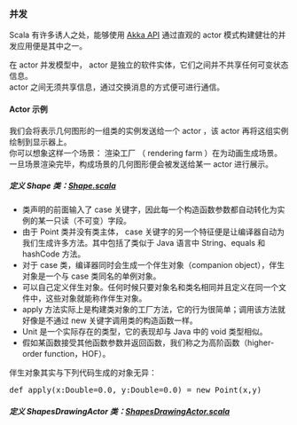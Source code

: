 ### 并发 ###
Scala  有许多诱人之处，能够使用 [Akka API](http://akka.io) 通过直观的 actor 模式构建健壮的并发应用便是其中之一。
  
在 actor  并发模型中， actor  是独立的软件实体，它们之间并不共享任何可变状态信息。   
actor  之间无须共享信息，通过交换消息的方式便可进行通信。   
#### Actor 示例 ####
我们会将表示几何图形的一组类的实例发送给一个 actor ，该 actor  再将这组实例绘制到显示器上。  
你可以想象这样一个场景： 渲染工厂 （ rendering farm ）在为动画生成场景。  
一旦场景渲染完毕，构成场景的几何图形便会被发送给某一 actor  进行展示。
##### 定义 Shape 类：[Shape.scala](Shape.scala) #####
-   类声明的前面输入了 case 关键字，因此每一个构造函数参数都自动转化为实例的某一只读（不可变）字段。  
-   由于 Point 类并没有类主体， case 关键字的另一个特征便是让编译器自动为我们生成许多方法。其中包括了类似于 Java 语言中 String、equals 和 hashCode 方法。  
-   对于 case 类，编译器同时会生成一个伴生对象（companion object），伴生对象是一个与 case 类同名的单例对象。  
-   可以自己定义伴生对象。任何时候只要对象名和类名相同并且定义在同一个文件中，这些对象就能称作伴生对象。  
-   apply 方法实际上是构建类对象的工厂方法，它的行为很简单；调用该方法就好像是不通过 new 关键字调用类的构造函数一样。
-   Unit 是一个实际存在的类型，它的表现却与 Java  中的 void 类型相似。  
-   假如某函数接受其他函数参数并返回函数，我们称之为高阶函数（higher-order function，HOF）。  

伴生对象其实与下列代码生成的对象无异：
<pre>def apply(x:Double=0.0, y:Double=0.0) = new Point(x,y)</pre>
##### 定义 ShapesDrawingActor 类：[ShapesDrawingActor.scala](Shape.scala) #####